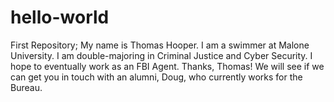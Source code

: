 # hello-world
First Repository;
My name is Thomas Hooper. I am a swimmer at Malone University. I am double-majoring in Criminal Justice and Cyber Security. I hope to eventually work as an FBI Agent.
Thanks, Thomas! We will see if we can get you in touch with an alumni, Doug, who currently works for the Bureau.
